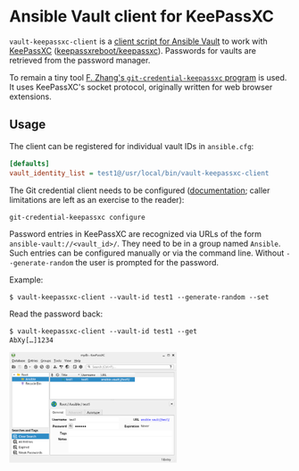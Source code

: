 # Ansible Vault client for KeePassXC

`vault-keepassxc-client` is a [client script for Ansible
Vault][ansible-vault-client-scripts] to work with
[KeePassXC][keepassxc]
([keepassxreboot/keepassxc][keepassxc-github]).
Passwords for vaults are retrieved from the password manager.

To remain a tiny tool [F. Zhang's `git-credential-keepassxc`
program][git-credential-keepassxc] is used. It uses KeePassXC's socket
protocol, originally written for web browser extensions.

## Usage

The client can be registered for individual vault IDs in `ansible.cfg`:

```ini
[defaults]
vault_identity_list = test1@/usr/local/bin/vault-keepassxc-client
```

The Git credential client needs to be configured
([documentation][git-credential-keepassxc-config]; caller limitations are left
as an exercise to the reader):

```shell
git-credential-keepassxc configure
```

Password entries in KeePassXC are recognized via URLs of the form
`ansible-vault://<vault_id>/`. They need to be in a group named `Ansible`. Such
entries can be configured manually or via the command line. Without
`--generate-random` the user is prompted for the password.

Example:

```shell
$ vault-keepassxc-client --vault-id test1 --generate-random --set
```

Read the password back:

```shell
$ vault-keepassxc-client --vault-id test1 --get
AbXy[…]1234
```

<img src="doc/keepassxc-entry.png" width="300"
  alt="Screenshot of KeePassXC showing a single entry with an Ansible vault password">

[ansible-vault-client-scripts]: https://docs.ansible.com/ansible/latest/vault_guide/vault_managing_passwords.html#storing-passwords-in-third-party-tools-with-vault-password-client-scripts
[keepassxc]: https://keepassxc.org/
[keepassxc-github]: https://github.com/keepassxreboot/keepassxc
[keepassxc-protocol]: https://github.com/keepassxreboot/keepassxc-browser/blob/develop/keepassxc-protocol.md
[git-credential-keepassxc]: https://github.com/Frederick888/git-credential-keepassxc
[git-credential-keepassxc-config]: https://github.com/Frederick888/git-credential-keepassxc?tab=readme-ov-file#configuration

<!-- vim: set sw=2 sts=2 et : -->
